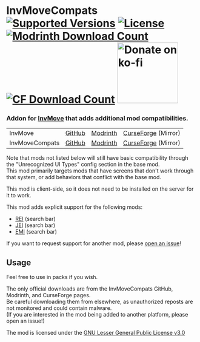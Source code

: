 <h1>InvMoveCompats<br>
    <a href="https://modrinth.com/mod/invmovecompats"><img src="http://cf.way2muchnoise.eu/versions/%20For%20MC%20_581875_all(555-0C8E8E-fff-010101).svg" alt="Supported Versions"></a>
    <a href="https://github.com/PieKing1215/InvMoveCompats/blob/master/COPYING"><img src="https://img.shields.io/github/license/PieKing1215/InvMoveCompats?style=flat&color=0C8E8E" alt="License"></a>
    <a href="https://modrinth.com/mod/invmovecompats"><img src="https://img.shields.io/modrinth/dt/6IpcGP7T?label=Modrinth downloads&logo=modrinth" alt="Modrinth Download Count"></a>
    <a href="https://www.curseforge.com/minecraft/mc-mods/invmovecompats"><img src="http://cf.way2muchnoise.eu/full_581875_downloads(E04E14-555-fff-010101-1C1C1C).svg" alt="CF Download Count"></a>
    <a href="https://ko-fi.com/X8X34Y6MZ"><img src="https://ko-fi.com/img/githubbutton_sm.svg" alt="Donate on ko-fi" width="160px"></a>
</h1>

### Addon for [InvMove](https://github.com/PieKing1215/InvMove) that adds additional mod compatibilities.

<table>
<tr>
  <td>InvMove</td>
  <td><a href="https://github.com/PieKing1215/InvMove">GitHub</a></td>
  <td><a href="https://modrinth.com/mod/invmove">Modrinth</a></td>
  <td><a href="https://www.curseforge.com/minecraft/mc-mods/invmove">CurseForge</a> (Mirror)</td>
</tr>
<tr>
  <td>InvMoveCompats</td>
  <td><a href="https://github.com/PieKing1215/InvMoveCompats">GitHub</a></td>
  <td><a href="https://modrinth.com/mod/invmovecompats">Modrinth</a></td>
  <td><a href="https://www.curseforge.com/minecraft/mc-mods/invmovecompats">CurseForge</a> (Mirror)</td>
</tr>
</table>

Note that mods not listed below will still have basic compatibility through the "Unrecognized UI Types" config section in the base mod.<br>
This mod primarily targets mods that have screens that don't work through that system, or add behaviors that conflict with the base mod.

This mod is client-side, so it does not need to be installed on the server for it to work.

This mod adds explicit support for the following mods:
- [REI](https://modrinth.com/mod/rei) (search bar)
- [JEI](https://modrinth.com/mod/jei) (search bar)
- [EMI](https://modrinth.com/mod/emi) (search bar)

If you want to request support for another mod, please [open an issue](https://github.com/PieKing1215/InvMoveCompats/issues)!

## Usage

Feel free to use in packs if you wish.

The only official downloads are from the InvMoveCompats GitHub, Modrinth, and CurseForge pages.<br>
Be careful downloading them from elsewhere, as unauthorized reposts are not monitored and could contain malware.<br>
(If you are interested in the mod being added to another platform, please open an issue!)

The mod is licensed under the [GNU Lesser General Public License v3.0](https://github.com/PieKing1215/InvMoveCompats/blob/master/COPYING)
